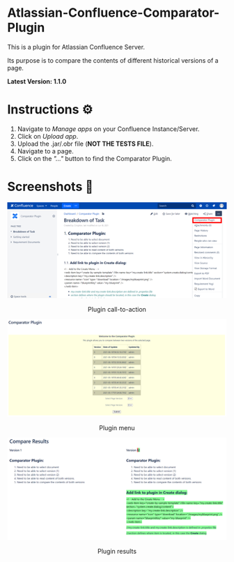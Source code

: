 # Atlassian-Confluence-Comparator-Plugin
This is a plugin for Atlassian Confluence Server. 

Its purpose is to compare the contents of different historical versions of a page.

**Latest Version: 1.1.0**

# Instructions ⚙️
1. Navigate to *Manage apps* on your Confluence Instance/Server.
2. Click on *Upload app*.
3. Upload the .jar/.obr file (**NOT THE TESTS FILE**).
4.  Navigate to a page.
5.  Click on the *"..."* button to find the Comparator Plugin.

# Screenshots 📸
![Image of call-to-action](https://github.com/gnohgnij/Atlassian-Confluence-Comparator-Plugin/blob/main/comparator-plugin/src/main/resources/images/cp-cta.png)
<p align="center">Plugin call-to-action</p>
          
![Image of menu](https://github.com/gnohgnij/Atlassian-Confluence-Comparator-Plugin/blob/main/comparator-plugin/src/main/resources/images/cp-menu.png)
<p align="center">Plugin menu</p>
      
![Image of results](https://github.com/gnohgnij/Atlassian-Confluence-Comparator-Plugin/blob/main/comparator-plugin/src/main/resources/images/cp-results.png)
<p align="center">Plugin results</p>

